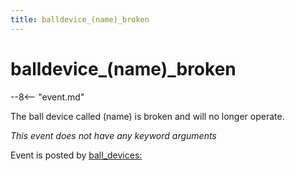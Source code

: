 ```yaml
---
title: balldevice_(name)_broken
---
```


# balldevice_(name)\_broken


--8<-- "event.md"

The ball device called (name) is broken and will no longer operate.

*This event does not have any keyword arguments*

Event is posted by [ball_devices:](../config/ball_devices.md)
